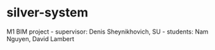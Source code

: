 # silver-system
M1 BIM project - supervisor: Denis Sheynikhovich, SU - students: Nam Nguyen, David Lambert
